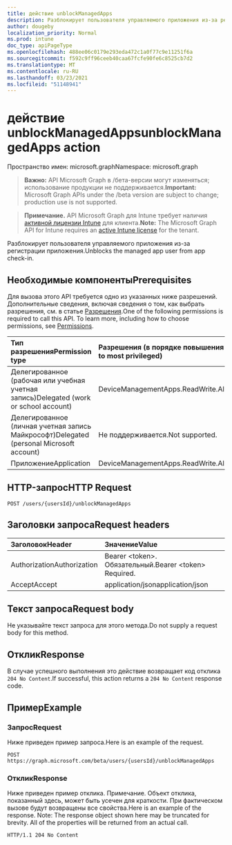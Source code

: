```yaml
---
title: действие unblockManagedApps
description: Разблокирует пользователя управляемого приложения из-за регистрации приложения.
author: dougeby
localization_priority: Normal
ms.prod: intune
doc_type: apiPageType
ms.openlocfilehash: 488ee06c0179e293eda472c1a0f77c9e11251f6a
ms.sourcegitcommit: f592c9ff96ceeb40caa67fcfe90fe6c8525cb7d2
ms.translationtype: MT
ms.contentlocale: ru-RU
ms.lasthandoff: 03/23/2021
ms.locfileid: "51148941"
---
```

# <a name="unblockmanagedapps-action"></a><span data-ttu-id="084fe-103">действие unblockManagedApps</span><span class="sxs-lookup"><span data-stu-id="084fe-103">unblockManagedApps action</span></span>

<span data-ttu-id="084fe-104">Пространство имен: microsoft.graph</span><span class="sxs-lookup"><span data-stu-id="084fe-104">Namespace: microsoft.graph</span></span>

> <span data-ttu-id="084fe-105">**Важно:** API Microsoft Graph в /бета-версии могут изменяться; использование продукции не поддерживается.</span><span class="sxs-lookup"><span data-stu-id="084fe-105">**Important:** Microsoft Graph APIs under the /beta version are subject to change; production use is not supported.</span></span>

> <span data-ttu-id="084fe-106">**Примечание.** API Microsoft Graph для Intune требует наличия [активной лицензии Intune](https://go.microsoft.com/fwlink/?linkid=839381) для клиента.</span><span class="sxs-lookup"><span data-stu-id="084fe-106">**Note:** The Microsoft Graph API for Intune requires an [active Intune license](https://go.microsoft.com/fwlink/?linkid=839381) for the tenant.</span></span>

<span data-ttu-id="084fe-107">Разблокирует пользователя управляемого приложения из-за регистрации приложения.</span><span class="sxs-lookup"><span data-stu-id="084fe-107">Unblocks the managed app user from app check-in.</span></span>

## <a name="prerequisites"></a><span data-ttu-id="084fe-108">Необходимые компоненты</span><span class="sxs-lookup"><span data-stu-id="084fe-108">Prerequisites</span></span>
<span data-ttu-id="084fe-p101">Для вызова этого API требуется одно из указанных ниже разрешений. Дополнительные сведения, включая сведения о том, как выбрать разрешения, см. в статье [Разрешения](/graph/permissions-reference).</span><span class="sxs-lookup"><span data-stu-id="084fe-p101">One of the following permissions is required to call this API. To learn more, including how to choose permissions, see [Permissions](/graph/permissions-reference).</span></span>

|<span data-ttu-id="084fe-111">Тип разрешения</span><span class="sxs-lookup"><span data-stu-id="084fe-111">Permission type</span></span>|<span data-ttu-id="084fe-112">Разрешения (в порядке повышения привилегий)</span><span class="sxs-lookup"><span data-stu-id="084fe-112">Permissions (from least to most privileged)</span></span>|
|:---|:---|
|<span data-ttu-id="084fe-113">Делегированное (рабочая или учебная учетная запись)</span><span class="sxs-lookup"><span data-stu-id="084fe-113">Delegated (work or school account)</span></span>|<span data-ttu-id="084fe-114">DeviceManagementApps.ReadWrite.All</span><span class="sxs-lookup"><span data-stu-id="084fe-114">DeviceManagementApps.ReadWrite.All</span></span>|
|<span data-ttu-id="084fe-115">Делегированное (личная учетная запись Майкрософт)</span><span class="sxs-lookup"><span data-stu-id="084fe-115">Delegated (personal Microsoft account)</span></span>|<span data-ttu-id="084fe-116">Не поддерживается.</span><span class="sxs-lookup"><span data-stu-id="084fe-116">Not supported.</span></span>|
|<span data-ttu-id="084fe-117">Приложение</span><span class="sxs-lookup"><span data-stu-id="084fe-117">Application</span></span>|<span data-ttu-id="084fe-118">DeviceManagementApps.ReadWrite.All</span><span class="sxs-lookup"><span data-stu-id="084fe-118">DeviceManagementApps.ReadWrite.All</span></span>|

## <a name="http-request"></a><span data-ttu-id="084fe-119">HTTP-запрос</span><span class="sxs-lookup"><span data-stu-id="084fe-119">HTTP Request</span></span>
<!-- {
  "blockType": "ignored"
}
-->
``` http
POST /users/{usersId}/unblockManagedApps
```

## <a name="request-headers"></a><span data-ttu-id="084fe-120">Заголовки запроса</span><span class="sxs-lookup"><span data-stu-id="084fe-120">Request headers</span></span>
|<span data-ttu-id="084fe-121">Заголовок</span><span class="sxs-lookup"><span data-stu-id="084fe-121">Header</span></span>|<span data-ttu-id="084fe-122">Значение</span><span class="sxs-lookup"><span data-stu-id="084fe-122">Value</span></span>|
|:---|:---|
|<span data-ttu-id="084fe-123">Authorization</span><span class="sxs-lookup"><span data-stu-id="084fe-123">Authorization</span></span>|<span data-ttu-id="084fe-124">Bearer &lt;token&gt;. Обязательный.</span><span class="sxs-lookup"><span data-stu-id="084fe-124">Bearer &lt;token&gt; Required.</span></span>|
|<span data-ttu-id="084fe-125">Accept</span><span class="sxs-lookup"><span data-stu-id="084fe-125">Accept</span></span>|<span data-ttu-id="084fe-126">application/json</span><span class="sxs-lookup"><span data-stu-id="084fe-126">application/json</span></span>|

## <a name="request-body"></a><span data-ttu-id="084fe-127">Текст запроса</span><span class="sxs-lookup"><span data-stu-id="084fe-127">Request body</span></span>
<span data-ttu-id="084fe-128">Не указывайте текст запроса для этого метода.</span><span class="sxs-lookup"><span data-stu-id="084fe-128">Do not supply a request body for this method.</span></span>

## <a name="response"></a><span data-ttu-id="084fe-129">Отклик</span><span class="sxs-lookup"><span data-stu-id="084fe-129">Response</span></span>
<span data-ttu-id="084fe-130">В случае успешного выполнения это действие возвращает код отклика `204 No Content`.</span><span class="sxs-lookup"><span data-stu-id="084fe-130">If successful, this action returns a `204 No Content` response code.</span></span>

## <a name="example"></a><span data-ttu-id="084fe-131">Пример</span><span class="sxs-lookup"><span data-stu-id="084fe-131">Example</span></span>

### <a name="request"></a><span data-ttu-id="084fe-132">Запрос</span><span class="sxs-lookup"><span data-stu-id="084fe-132">Request</span></span>
<span data-ttu-id="084fe-133">Ниже приведен пример запроса.</span><span class="sxs-lookup"><span data-stu-id="084fe-133">Here is an example of the request.</span></span>
``` http
POST https://graph.microsoft.com/beta/users/{usersId}/unblockManagedApps
```

### <a name="response"></a><span data-ttu-id="084fe-134">Отклик</span><span class="sxs-lookup"><span data-stu-id="084fe-134">Response</span></span>
<span data-ttu-id="084fe-p102">Ниже приведен пример отклика. Примечание. Объект отклика, показанный здесь, может быть усечен для краткости. При фактическом вызове будут возвращены все свойства.</span><span class="sxs-lookup"><span data-stu-id="084fe-p102">Here is an example of the response. Note: The response object shown here may be truncated for brevity. All of the properties will be returned from an actual call.</span></span>
``` http
HTTP/1.1 204 No Content
```




